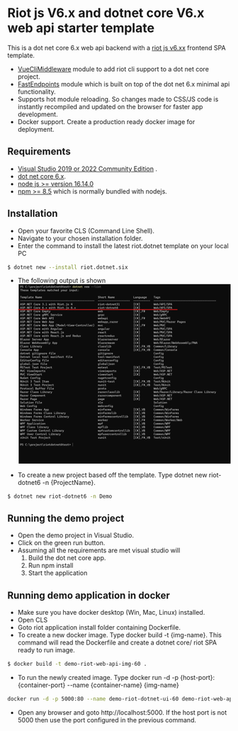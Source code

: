 # Riot js V6.x and dotnet core V6.x web api starter template
This is a dot net core 6.x web api backend with a [riot js v6.xx](https://riot.js.org/) frontend SPA template. 
- [VueCliMiddleware](https://github.com/EEParker/aspnetcore-vueclimiddleware) module to add riot cli support to a dot net core project.
- [FastEndpoints](https://fast-endpoints.com/wiki/Get-Started.html) module which is built on top of the dot net 6.x minimal api functionality.
- Supports hot module reloading. So changes made to CSS/JS code is instantly recompiled and updated on the browser for faster app development.
- Docker support. Create a production ready docker image for deployment. 

## Requirements
- [Visual Studio 2019 or 2022 Community Edition](https://visualstudio.microsoft.com/vs/whatsnew/) .
- [dot net core 6.x](https://dotnet.microsoft.com/en-us/download/dotnet/6.0).
- [node js >= version 16.14.0](https://nodejs.org/en/)
- [npm >= 8.5](https://www.npmjs.com/get-npm) which is normally bundled with nodejs.

## Installation
- Open your favorite CLS (Command Line Shell).
- Navigate to your chosen installation folder.
- Enter the command to install the latest riot.dotnet template on your local PC
```bash
$ dotnet new --install riot.dotnet.six
```
- The following output is shown
![Output of dot net new command](https://raw.githubusercontent.com/donaldasante/riotdotnet60sample/main/images/pic1.png?raw=true "Output of dot net new command")

- To create a new project based off the template. Type dotnet new riot-dotnet6 -n {ProjectName}. 
```bash
$ dotnet new riot-dotnet6 -n Demo
```

## Running the demo project
- Open the demo project in Visual Studio. 
- Click on the green run button.
- Assuming all the requirements are met visual studio will
  1. Build the dot net core app.
  2. Run npm install
  3. Start the application
  
## Running demo application in docker
- Make sure you have docker desktop (Win, Mac, Linux) installed.
- Open CLS 
- Goto riot application install folder containing Dockerfile.
- To create a new docker image. Type docker build -t {img-name}. This command will read the Dockerfile and create a dotnet core/ riot SPA ready to run image.
```bash
$ docker build -t demo-riot-web-api-img-60 .
```
- To run the newly created image. Type docker run -d -p {host-port}:{container-port} --name {container-name} {img-name}
```bash 
docker run -d -p 5000:80 --name demo-riot-dotnet-ui-60 demo-riot-web-api-img-60
```
- Open any browser and goto http://localhost:5000. If the host port is not 5000 then use the port configured in the previous command.